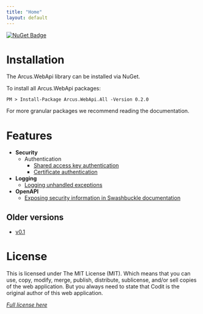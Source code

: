 ```yaml
---
title: "Home"
layout: default
---
```


[![NuGet Badge](https://buildstats.info/nuget/Arcus.WebApi.All?packageVersion=0.2.0)](https://www.nuget.org/packages/Arcus.WebApi.All/0.2.0)


# Installation

The Arcus.WebApi library can be installed via NuGet.

To install all Arcus.WebApi packages:

```shell
PM > Install-Package Arcus.WebApi.All -Version 0.2.0
```

For more granular packages we recommend reading the documentation.

# Features

- **Security**
    - Authentication
        - [Shared access key authentication](features/security/auth/shared-access-key)
        - [Certificate authentication](features/security/auth/certificate)
- **Logging**
    - [Logging unhandled exceptions](features/logging)
- **OpenAPI**
    - [Exposing security information in Swashbuckle documentation](features/openapi/security-definitions)

## Older versions

- [v0.1](v0.1)

# License
This is licensed under The MIT License (MIT). Which means that you can use, copy, modify, merge, publish, distribute, sublicense, and/or sell copies of the web application. But you always need to state that Codit is the original author of this web application.

*[Full license here](https://github.com/arcus-azure/arcus.webapi/blob/master/LICENSE)*